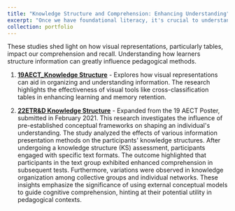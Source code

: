 ```yaml
---
title: "Knowledge Structure and Comprehension: Enhancing Understanding"
excerpt: "Once we have foundational literacy, it's crucial to understand how individuals organize and comprehend information."
collection: portfolio
---
```


These studies shed light on how visual representations, particularly tables, impact our comprehension and recall. Understanding how learners structure information can greatly influence pedagogical methods.

1. [**19AECT_Knowledge Structure**](https://mlee010.github.io/MinkyungLee/files/19KS.pdf) - Explores how visual representations can aid in organizing and understanding information. The research highlights the effectiveness of visual tools like cross-classification tables in enhancing learning and memory retention.
   
3. [**22ETR&D Knowledge Structure**](https://mlee010.github.io/MinkyungLee/files/22KS.pdf) - Expanded from the 19 AECT Poster, submitted in February 2021. This research investigates the influence of pre-established conceptual frameworks on shaping an individual's understanding. The study analyzed the effects of various information presentation methods on the participants' knowledge structures. After undergoing a knowledge structure (KS) assessment, participants engaged with specific text formats. The outcome highlighted that participants in the text group exhibited enhanced comprehension in subsequent tests. Furthermore, variations were observed in knowledge organization among collective groups and individual networks. These insights emphasize the significance of using external conceptual models to guide cognitive comprehension, hinting at their potential utility in pedagogical contexts.

